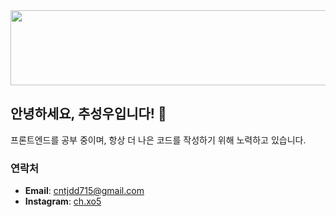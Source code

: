 <a href="https://github.com/devxb/gitanimals">
  <img src="https://render.gitanimals.org/lines/chooseongwoo?pet-id=1" width="1000" height="120"/>
</a>

## 안녕하세요, 추성우입니다! 🫠

프론트엔드를 공부 중이며, 항상 더 나은 코드를 작성하기 위해 노력하고 있습니다.

### 연락처
- **Email**: [cntjdd715@gmail.com](mailto:cntjdd715@gmail.com)
- **Instagram**: [ch.xo5](https://www.instagram.com/ch.xo5/)
